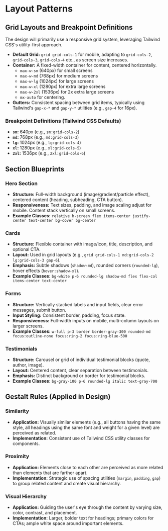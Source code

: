 # Layout Patterns

## Grid Layouts and Breakpoint Definitions
The design will primarily use a responsive grid system, leveraging Tailwind CSS's utility-first approach.

- **Default Grid:** `grid grid-cols-1` for mobile, adapting to `grid-cols-2`, `grid-cols-3`, `grid-cols-4` etc., as screen size increases.
- **Container:** A fixed-width container for content, centered horizontally.
    - `max-w-sm` (640px) for small screens
    - `max-w-md` (768px) for medium screens
    - `max-w-lg` (1024px) for large screens
    - `max-w-xl` (1280px) for extra large screens
    - `max-w-2xl` (1536px) for 2x extra large screens
    - `mx-auto` for centering.
- **Gutters:** Consistent spacing between grid items, typically using Tailwind's `gap-x-*` and `gap-y-*` utilities (e.g., `gap-4` for 16px).

### Breakpoint Definitions (Tailwind CSS Defaults)
- **`sm`:** 640px (e.g., `sm:grid-cols-2`)
- **`md`:** 768px (e.g., `md:grid-cols-3`)
- **`lg`:** 1024px (e.g., `lg:grid-cols-4`)
- **`xl`:** 1280px (e.g., `xl:grid-cols-5`)
- **`2xl`:** 1536px (e.g., `2xl:grid-cols-6`)

## Section Blueprints

### Hero Section
- **Structure:** Full-width background (image/gradient/particle effect), centered content (heading, subheading, CTA button).
- **Responsiveness:** Text sizes, padding, and image scaling adjust for mobile. Content stack vertically on small screens.
- **Example Classes:** `relative h-screen flex items-center justify-center text-center bg-cover bg-center`

### Cards
- **Structure:** Flexible container with image/icon, title, description, and optional CTA.
- **Layout:** Used in grid layouts (e.g., `grid grid-cols-1 md:grid-cols-2 lg:grid-cols-3 gap-6`).
- **Emphasis:** Subtle shadows (`shadow-md`), rounded corners (`rounded-lg`), hover effects (`hover:shadow-xl`).
- **Example Classes:** `bg-white p-6 rounded-lg shadow-md flex flex-col items-center text-center`

### Forms
- **Structure:** Vertically stacked labels and input fields, clear error messages, submit button.
- **Input Styling:** Consistent border, padding, focus state.
- **Responsiveness:** Full-width inputs on mobile, multi-column layouts on larger screens.
- **Example Classes:** `w-full p-3 border border-gray-300 rounded-md focus:outline-none focus:ring-2 focus:ring-blue-500`

### Testimonials
- **Structure:** Carousel or grid of individual testimonial blocks (quote, author, image).
- **Layout:** Centered content, clear separation between testimonials.
- **Emphasis:** Distinct background or border for testimonial blocks.
- **Example Classes:** `bg-gray-100 p-6 rounded-lg italic text-gray-700`

## Gestalt Rules (Applied in Design)

### Similarity
- **Application:** Visually similar elements (e.g., all buttons having the same style, all headings using the same font and weight for a given level) are perceived as related.
- **Implementation:** Consistent use of Tailwind CSS utility classes for components.

### Proximity
- **Application:** Elements close to each other are perceived as more related than elements that are farther apart.
- **Implementation:** Strategic use of spacing utilities (`margin`, `padding`, `gap`) to group related content and create visual hierarchy.

### Visual Hierarchy
- **Application:** Guiding the user's eye through the content by varying size, color, contrast, and placement.
- **Implementation:** Larger, bolder text for headings; primary colors for CTAs; ample white space around important elements.
